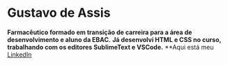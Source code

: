 # Gustavo de Assis

**Farmacêutico formado em transição de carreira para a área de desenvolvimento e aluno da EBAC.**
**Já desenvolvi HTML e CSS no curso, trabalhando com os editores SublimeText e VSCode.**
**Aqui está meu [LinkedIn](https://www.linkedin.com/in/gustavo-assis-gon%C3%A7alves-3968a3212/)

<!---
gustavoagoncalves/gustavoagoncalves is a ✨ special ✨ repository because its `README.md` (this file) appears on your GitHub profile.
You can click the Preview link to take a look at your changes.
--->
